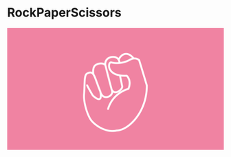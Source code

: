 # RockPaperScissors
![img alt](https://github.com/AneenaJ28/RockPaperScissors/blob/b1537d2911ee0c7a434208b9c442a9b9b8f1df58/rock.png)

